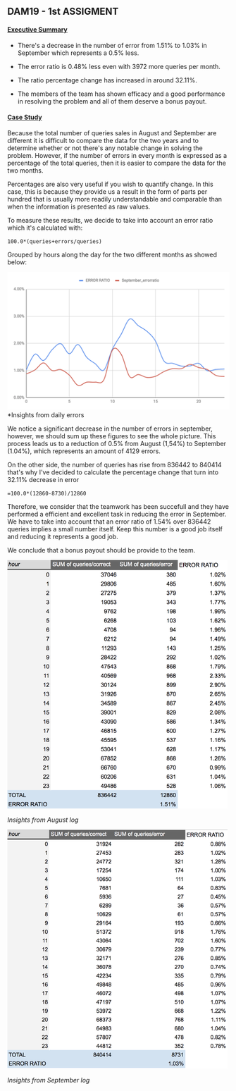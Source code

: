 ## DAM19 - 1st ASSIGMENT 

#### <u> Executive Summary </u>

* There's a decrease in the number of error from 
1.51% to 1.03% in September which represents a 0.5% less.

* The error ratio is 0.48% less even with 3972 more queries per month.

* The ratio percentage change has increased in around 32.11%.

* The members of the team has shown efficacy and a good performance in resolving the problem and all of them deserve a bonus payout.

#### <u> Case Study </u>

Because the total number of queries sales in August and September are different it is difficult to compare the data for the two years and to determine whether or not there's any notable change in solving the problem. However, if the number of errors in every month is expressed as a percentage of the total queries, then it is easier to compare the data for the two months.

Percentages are also very useful if you wish to quantify change. In this case, this is because they provide us a result in the form of parts per hundred that is usually more readily understandable and comparable than when the information is presented as raw values.

To measure these results, we decide to take into account an error ratio which it's calculated with: 

```
100.0*(queries+errors/queries)
```

Grouped by hours along the day for the two different months as showed below:

![Chart](Chart.png)
*Insights from daily errors

We notice a significant decrease in the number of errors in september, however, we should sum up these figures to see the whole picture.
This process leads us to a reduction of 0.5% from August (1,54%) to September (1.04%), which represents an amount of 4129 errors.

On the other side, the number of queries has rise from 836442 to 840414 that's why I've decided to calculate the percentage change that turn into 32.11% decrease in error 

```
=100.0*(12860-8730)/12860
```

Therefore, we consider that the teamwork has been succefull and they have performed a efficient and excellent task in reducing the error in September. We have to take into account that an error ratio of 1.54% over 836442 queries implies a small number itself. Keep this number is a good job itself and reducing it represents a good job.

We conclude that a bonus payout should be provide to the team.

<img src="August_table.png" alt="August_table.png" width="500"/>

*Insights from August log*

<img src="September_Table.png" alt="September_table.png" width="500"/>

*Insights from September log*










